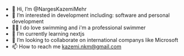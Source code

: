 - 👋 Hi, I’m @NargesKazemiMehr
- 👀 I’m interested in development including: software and personal development
- 🏊‍♀️ I do love swimming and i'm a professional swimmer
- 🌱 I’m currently learning nextjs
- 💞️ I’m looking to collaborate on international companys like Microsoft
- 📫 How to reach me kazemi.nkm@gmail.com

<!---
NargesKazemiMehr/NargesKazemiMehr is a ✨ special ✨ repository because its `README.md` (this file) appears on your GitHub profile.
You can click the Preview link to take a look at your changes.
--->
